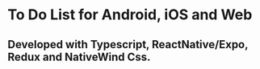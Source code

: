 # To Do List for Android, iOS and Web 
## Developed with Typescript, ReactNative/Expo, Redux and NativeWind Css.